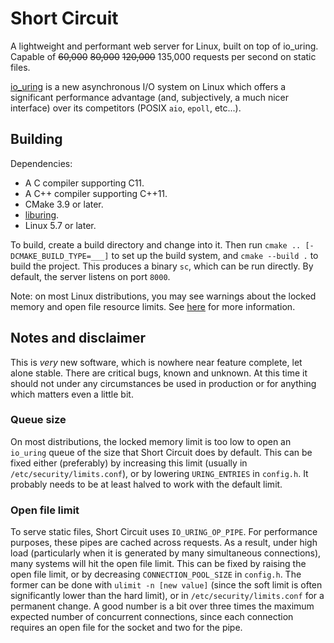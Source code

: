 # Short Circuit
A lightweight and performant web server for Linux, built on top of io_uring.
Capable of ~~60,000~~ ~~80,000~~ ~~120,000~~ 135,000 requests per second on
static files.

[io_uring](https://kernel.dk/io_uring.pdf?source=techstories.org) is a new
asynchronous I/O system on Linux which offers a significant performance
advantage (and, subjectively, a much nicer interface) over its competitors
(POSIX `aio`, `epoll`, etc...).

## Building
Dependencies:
* A C compiler supporting C11.
* A C++ compiler supporting C++11.
* CMake 3.9 or later.
* [liburing](https://github.com/axboe/liburing).
* Linux 5.7 or later.

To build, create a build directory and change into it. Then run `cmake ..
[-DCMAKE_BUILD_TYPE=___]` to set up the build system, and `cmake --build .` to
build the project. This produces a binary `sc`, which can be run directly. By
default, the server listens on port `8000`.

Note: on most Linux distributions, you may see warnings about the locked memory
and open file resource limits. See [here](#queue-size) for more information.

## Notes and disclaimer
This is _very_ new software, which is nowhere near feature complete, let alone
stable. There are critical bugs, known and unknown. At this time it should not
under any circumstances be used in production or for anything which matters even
a little bit.

### Queue size
On most distributions, the locked memory limit is too low to open an `io_uring`
queue of the size that Short Circuit does by default. This can be fixed either
(preferably) by increasing this limit (usually in `/etc/security/limits.conf`),
or by lowering `URING_ENTRIES` in `config.h`. It probably needs to be at least
halved to work with the default limit.

### Open file limit
To serve static files, Short Circuit uses `IO_URING_OP_PIPE`. For performance
purposes, these pipes are cached across requests. As a result, under high load
(particularly when it is generated by many simultaneous connections), many
systems will hit the open file limit. This can be fixed by raising the open file
limit, or by decreasing `CONNECTION_POOL_SIZE` in `config.h`. The former can be
done with `ulimit -n [new value]` (since the soft limit is often significantly
lower than the hard limit), or in `/etc/security/limits.conf` for a permanent
change. A good number is a bit over three times the maximum expected number of
concurrent connections, since each connection requires an open file for the
socket and two for the pipe.
